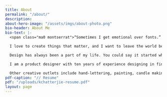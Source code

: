 ```yaml
---
title: About
permalink: "/about/"
description: 
about-hero-image: "/assets/imgs/about-photo.png"
bio-header: About Me
bio-text: |-
  <span class="ma0 montserrat">“Sometimes I get emotional over fonts.” - Kanye West</span>

  I love to create things that matter, and I want to leave the world better than I found it. The greatest satisfaction I get in my work comes from designing meaningful end-to-end experiences. I thrive in fast-paced environments, especially those in the interactive digital field.

  Design has always been a part of my life. You could say it started when I drew my favorite animated characters as a kid, or when I taught myself to design and code my first Xanga theme, or when I fell in love with my AP Studio Art course in high school. My natural curiosity pushes me to many different creative mediums while continuing to build on my existing skills.

  I am a product designer with ten years of experience designing in financial, government tech media, e-commerce, and software development industries. My portfolio includes touchscreen vending and point-of-sale technology, dashboards and applications, websites, print, and environmental design. I have a Bachelor of Fine Arts from The Art Institute of Washington, and a User Experience Research certificate from General Assembly. In my spare time, I volunteer as a TA and designer at 826CHI in Wicker Park.

  Other creative outlets include hand-lettering, painting, candle making/crafting, and photography.
pdf-caption: "// Resume"
pdf: "/uploads/kchatterjie-resume.pdf"
layout: page
---
```


